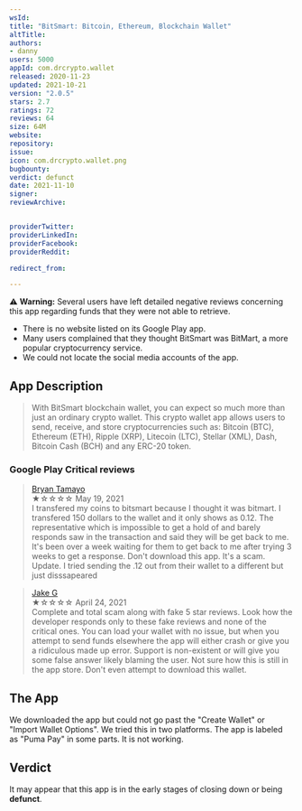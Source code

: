 ```yaml
---
wsId:
title: "BitSmart: Bitcoin, Ethereum, Blockchain Wallet"
altTitle:
authors:
- danny
users: 5000
appId: com.drcrypto.wallet
released: 2020-11-23
updated: 2021-10-21
version: "2.0.5"
stars: 2.7
ratings: 72
reviews: 64
size: 64M
website:
repository:
issue:
icon: com.drcrypto.wallet.png
bugbounty:
verdict: defunct
date: 2021-11-10
signer:
reviewArchive:


providerTwitter:
providerLinkedIn:
providerFacebook:
providerReddit:

redirect_from:

---
```



⚠️ **Warning:** Several users have left detailed negative reviews concerning this app regarding funds that they were not able to retrieve.

- There is no website listed on its Google Play app.
- Many users complained that they thought BitSmart was BitMart, a more popular cryptocurrency service.
- We could not locate the social media accounts of the app.

## App Description

> With BitSmart blockchain wallet, you can expect so much more than just an ordinary crypto wallet. This crypto wallet app allows users to send, receive, and store cryptocurrencies such as: Bitcoin (BTC), Ethereum (ETH), Ripple (XRP), Litecoin (LTC), Stellar (XML), Dash, Bitcoin Cash (BCH) and any ERC-20 token.

### Google Play Critical reviews

> [Bryan Tamayo](https://play.google.com/store/apps/details?id=com.drcrypto.wallet&reviewId=gp%3AAOqpTOEpjeQN8paomP5psStz_aPjWpPuM2jvqYFYdj-Xoez6NB3qoDp5tTwGJY5yHfXxFJlMLJFQ9tSJOWhbyCc)<br>
  ★☆☆☆☆ May 19, 2021 <br>
       I transfered my coins to bitsmart because I thought it was bitmart. I transfered 150 dollars to the wallet and it only shows as 0.12. The representative which is impossible to get a hold of and barely responds saw in the transaction and said they will be get back to me. It's been over a week waiting for them to get back to me after trying 3 weeks to get a response. Don't download this app. It's a scam. Update. I tried sending the .12 out from their wallet to a different but just disssapeared

> [Jake G](https://play.google.com/store/apps/details?id=com.drcrypto.wallet&reviewId=gp%3AAOqpTOGVq2WcV55W_vMKoa4RmN77IlRSzlGCRE02nL3Ro5di0nYrp6xkAJd1lyzM3BcZaceg9BtrRw3HEjCPCGw)<br>
  ★☆☆☆☆ April 24, 2021 <br>
       Complete and total scam along with fake 5 star reviews. Look how the developer responds only to these fake reviews and none of the critical ones. You can load your wallet with no issue, but when you attempt to send funds elsewhere the app will either crash or give you a ridiculous made up error. Support is non-existent or will give you some false answer likely blaming the user. Not sure how this is still in the app store. Don't even attempt to download this wallet.

## The App

We downloaded the app but could not go past the "Create Wallet" or "Import Wallet Options". We tried this in two platforms. The app is labeled as "Puma Pay" in some parts. It is not working.

## Verdict

It may appear that this app is in the early stages of closing down or being **defunct**.
